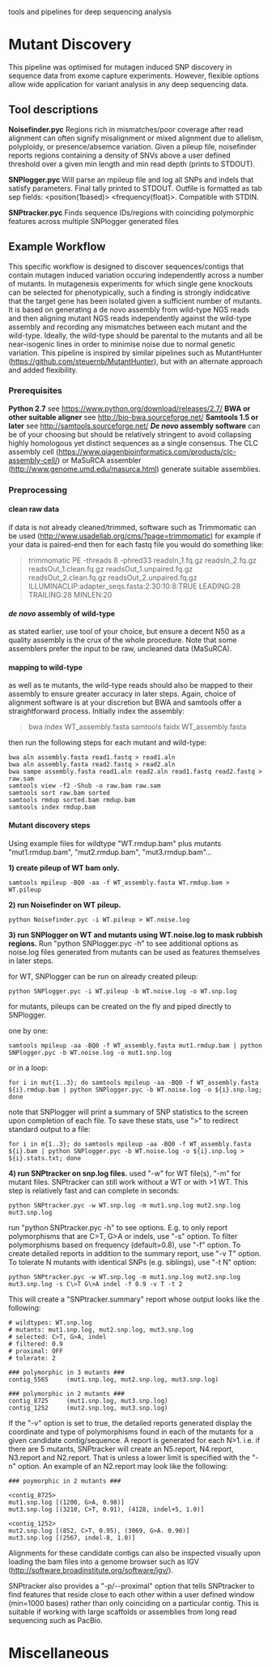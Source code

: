 tools and pipelines for deep sequencing analysis

# Mutant Discovery
This pipeline was optimised for mutagen induced SNP discovery in sequence data from exome capture experiments. However, flexible options allow wide application for variant analysis in any deep sequencing data.

## Tool descriptions

**Noisefinder.pyc**
Regions rich in mismatches/poor coverage after read alignment can often signify misalignment or mixed alignment due to allelism, polyploidy, or presence/absemce variation. Given a pileup file, noisefinder reports regions containing a density of SNVs above a user defined threshold over a given min length and min read depth (prints to STDOUT).
    
**SNPlogger.pyc**
Will parse an mpileup file and log all SNPs and indels that satisfy parameters. Final tally printed to STDOUT. Outfile is formatted as tab sep fields: <seqid> <position(1based)> <polymorphic-type> <frequency(float)>. Compatible with STDIN.

**SNPtracker.pyc**
Finds sequence IDs/regions with coinciding polymorphic features across multiple SNPlogger generated files

## Example Workflow
This specific workflow is designed to discover sequences/contigs that contain mutagen induced variation occuring independently across a number of mutants. In mutagenesis experiments for which single gene knockouts can be selected for phenotypically, such a finding is strongly indidcative that the target gene has been isolated given a sufficient number of mutants. It is based on generating a de novo assembly from wild-type NGS reads and then aligning mutant NGS reads independently against the wild-type assembly and recording any mismatches between each mutant and the wild-type. Ideally, the wild-type should be parental to the mutants and all be near-isogenic lines in order to minimise noise due to normal genetic variation. This pipeline is inspired by similar pipelines such as MutantHunter (https://github.com/steuernb/MutantHunter), but with an alternate approach and added flexibility.

### Prerequisites
**Python 2.7**
see https://www.python.org/download/releases/2.7/
**BWA or other suitable aligner**
see http://bio-bwa.sourceforge.net/
**Samtools 1.5 or later**
see http://samtools.sourceforge.net/
**_De novo_ assembly software**
can be of your choosing but should be relatively stringent to avoid collapsing highly homologous yet distinct sequences as a single consensus. The CLC assembly cell (https://www.qiagenbioinformatics.com/products/clc-assembly-cell/) or MaSuRCA assembler (http://www.genome.umd.edu/masurca.html) generate suitable assemblies.

### Preprocessing

#### clean raw data
if data is not already cleaned/trimmed, software such as Trimmomatic can be used (http://www.usadellab.org/cms/?page=trimmomatic)
for example if your data is paired-end then for each fastq file you would do something like:

>trimmomatic PE -threads 8 -phred33 readsIn_1.fq.gz readsIn_2.fq.gz readsOut_1.clean.fq.gz readsOut_1.unpaired.fq.gz readsOut_2.clean.fq.gz readsOut_2.unpaired.fq.gz ILLUMINACLIP:adapter_seqs.fasta:2:30:10:8:TRUE LEADING:28 TRAILING:28 MINLEN:20

#### _de novo_ assembly of wild-type 
as stated earlier, use tool of your choice, but ensure a decent N50 as a quality assembly is the crux of the whole procedure. Note that some assemblers prefer the input to be raw, uncleaned data (MaSuRCA).

#### mapping to wild-type
as well as te mutants, the wild-type reads should also be mapped to their assembly to ensure greater accuracy in later steps. Again, choice of alignment software is at your discretion but BWA and samtools offer a straightforward process. Initially index the assembly:

>	bwa index WT_assembly.fasta
>	samtools faidx WT_assembly.fasta

then run the following steps for each mutant and wild-type:

	bwa aln assembly.fasta read1.fastq > read1.aln
	bwa aln assembly.fasta read2.fastq > read2.aln
	bwa sampe assembly.fasta read1.aln read2.aln read1.fastq read2.fastq > raw.sam
	samtools view -f2 -Shub -o raw.bam raw.sam
	samtools sort raw.bam sorted
	samtools rmdup sorted.bam rmdup.bam
	samtools index rmdup.bam

#### Mutant discovery steps
Using example files for wildtype "WT.rmdup.bam" plus mutants "mut1.rmdup.bam", "mut2.rmdup.bam", "mut3.rmdup.bam"...

**1) create pileup of WT bam only.**

    samtools mpileup -BQ0 -aa -f WT_assembly.fasta WT.rmdup.bam > WT.pileup
       
**2) run Noisefinder on WT pileup.**

    python Noisefinder.pyc -i WT.pileup > WT.noise.log

**3) run SNPlogger on WT and mutants using WT.noise.log to mask rubbish regions.**
Run "python SNPlogger.pyc -h" to see additional options as noise.log files generated from mutants can be used as features themselves in later steps.

for WT, SNPlogger can be run on already created pileup:

    python SNPlogger.pyc -i WT.pileup -b WT.noise.log -o WT.snp.log

for mutants, pileups can be created on the fly and piped directly to SNPlogger.

one by one:

    samtools mpileup -aa -BQ0 -f WT_assembly.fasta mut1.rmdup.bam | python SNPlogger.pyc -b WT.noise.log -o mut1.snp.log
or in a loop:

    for i in mut{1..3}; do samtools mpileup -aa -BQ0 -f WT_assembly.fasta ${i}.rmdup.bam | python SNPlogger.pyc -b WT.noise.log -o ${i}.snp.log; done

note that SNPlogger will print a summary of SNP statistics to the screen upon completion of each file. To save these stats, use ">" to redirect standard output to a file:

    for i in m{1..3}; do samtools mpileup -aa -BQ0 -f WT_assembly.fasta ${i}.bam | python SNPlogger.pyc -b WT.noise.log -o ${i}.snp.log > ${i}.stats.txt; done

**4) run SNPtracker on snp.log files.**
used "-w" for WT file(s), "-m" for mutant files. SNPtracker can still work without a WT or with >1 WT. This step is relatively fast and can complete in seconds:

    python SNPtracker.pyc -w WT.snp.log -m mut1.snp.log mut2.snp.log mut3.snp.log

run "python SNPtracker.pyc -h" to see options. E.g. to only report polymorphisms that are C>T, G>A or indels, use "-s" option. To filter polymorphisms based on frequency (default=0.8), use "-f" option. To create detailed reports in addition to the summary report, use "-v T" option. To tolerate N mutants with identical SNPs (e.g. siblings), use "-t N" option:

    python SNPtracker.pyc -w WT.snp.log -m mut1.snp.log mut2.snp.log mut3.snp.log -s C\>T G\>A indel -f 0.9 -v T -t 2

This will create a "SNPtracker.summary" report whose output looks like the following:
	
	# wildtypes: WT.snp.log
	# mutants: mut1.snp.log, mut2.snp.log, mut3.snp.log
	# selected: C>T, G>A, indel
	# filtered: 0.9
	# proximal: OFF
	# tolerate: 2
	
	### polymorphic in 3 mutants ###
	contig_5565     (mut1.snp.log, mut2.snp.log, mut3.snp.log)
	
	### polymorphic in 2 mutants ###
	contig_8725     (mut1.snp.log, mut3.snp.log)
	contig_1252     (mut2.snp.log, mut3.snp.log)

If the "-v" option is set to true, the detailed reports generated display the coordinate and type of polymorphisms found in each of the mutants for a given candidate contig/sequence. A report is generated for each N>1. i.e. if there are 5 mutants, SNPtracker will create an N5.report, N4.report, N3.report and N2.report. That is unless a lower limit is specified with the "-n" option. An example of an N2.report may look like the following:

	### poymorphic in 2 mutants ###

	<contig_8725>
	mut1.snp.log [(1200, G>A, 0.98)]
	mut3.snp.log [(3210, C>T, 0.91), (4128, indel+5, 1.0)]

	<contig_1252>
	mut2.snp.log [(852, C>T, 0.95), (3069, G>A. 0.90)]
	mut3.snp.log [(2567, indel-8, 1.0)]

Alignments for these candidate contigs can also be inspected visually upon loading the bam files into a genome browser such as IGV (http://software.broadinstitute.org/software/igv/).

SNPtracker also provides a "-p/--proximal" option that tells SNPtracker to find features that reside close to each other within a user defined window (min=1000 bases) rather than only coinciding on a particular contig. This is suitable if working with large scaffolds or assemblies from long read sequencing such as PacBio.

# Miscellaneous

        

